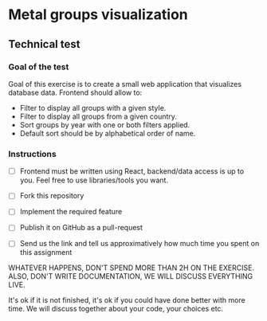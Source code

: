 # Metal groups visualization
## Technical test

### Goal of the test
Goal of this exercise is to create a small web application that visualizes database data.
Frontend should allow to:
- Filter to display all groups with a given style.
- Filter to display all groups from a given country.
- Sort groups by year with one or both filters applied.
- Default sort should be by alphabetical order of name.


### Instructions
- [ ] Frontend must be written using React, backend/data access is up to you. Feel free to use libraries/tools you want.
- [ ] Fork this repository
- [ ] Implement the required feature
- [ ] Publish it on GitHub as a pull-request
- [ ] Send us the link and tell us approximatively how much time you spent on this assignment


WHATEVER HAPPENS, DON'T SPEND MORE THAN 2H ON THE EXERCISE. ALSO, DON'T WRITE DOCUMENTATION, WE WILL DISCUSS EVERYTHING LIVE.

It's ok if it is not finished, it's ok if you could have done better with more time. We will
discuss together about your code, your choices etc.

